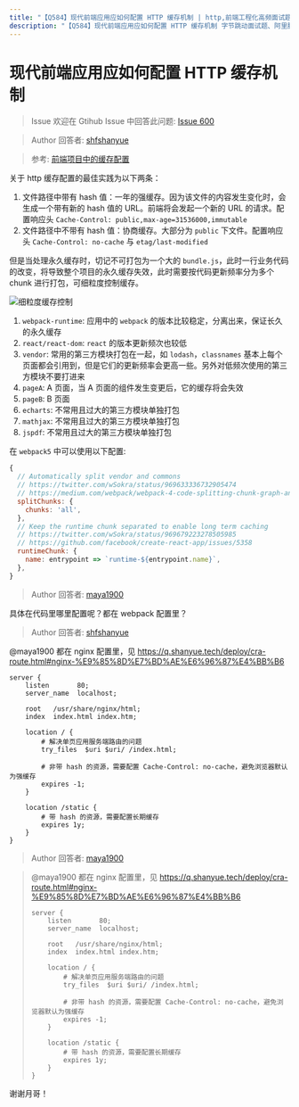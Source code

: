 ```yaml
---
title: "【Q584】现代前端应用应如何配置 HTTP 缓存机制 | http,前端工程化高频面试题"
description: "【Q584】现代前端应用应如何配置 HTTP 缓存机制 字节跳动面试题、阿里腾讯面试题、美团小米面试题。"
---
```


# 现代前端应用应如何配置 HTTP 缓存机制

> Issue
> 欢迎在 Gtihub Issue 中回答此问题: [Issue 600](https://github.com/shfshanyue/Daily-Question/issues/600)

> Author
> 回答者: [shfshanyue](https://github.com/shfshanyue)

> 参考: [前端项目中的缓存配置](https://shanyue.tech/frontend-engineering/http-cache.html)

关于 http 缓存配置的最佳实践为以下两条：

1. 文件路径中带有 hash 值：一年的强缓存。因为该文件的内容发生变化时，会生成一个带有新的 hash 值的 URL。前端将会发起一个新的 URL 的请求。配置响应头 `Cache-Control: public,max-age=31536000,immutable`
1. 文件路径中不带有 hash 值：协商缓存。大部分为 `public` 下文件。配置响应头 `Cache-Control: no-cache` 与 `etag/last-modified`

但是当处理永久缓存时，切记不可打包为一个大的 `bundle.js`，此时一行业务代码的改变，将导致整个项目的永久缓存失效，此时需要按代码更新频率分为多个 chunk 进行打包，可细粒度控制缓存。

![细粒度缓存控制](https://shanyue.tech/assets/img/http-cache-2.182dbd90.png)

1. `webpack-runtime`: 应用中的 `webpack` 的版本比较稳定，分离出来，保证长久的永久缓存
1. `react/react-dom`: `react` 的版本更新频次也较低
1. `vendor`: 常用的第三方模块打包在一起，如 `lodash`，`classnames` 基本上每个页面都会引用到，但是它们的更新频率会更高一些。另外对低频次使用的第三方模块不要打进来
1. `pageA`: A 页面，当 A 页面的组件发生变更后，它的缓存将会失效
1. `pageB`: B 页面
1. `echarts`: 不常用且过大的第三方模块单独打包
1. `mathjax`: 不常用且过大的第三方模块单独打包
1. `jspdf`: 不常用且过大的第三方模块单独打包

在 `webpack5` 中可以使用以下配置:

```js
{
  // Automatically split vendor and commons
  // https://twitter.com/wSokra/status/969633336732905474
  // https://medium.com/webpack/webpack-4-code-splitting-chunk-graph-and-the-splitchunks-optimization-be739a861366
  splitChunks: {
    chunks: 'all',
  },
  // Keep the runtime chunk separated to enable long term caching
  // https://twitter.com/wSokra/status/969679223278505985
  // https://github.com/facebook/create-react-app/issues/5358
  runtimeChunk: {
    name: entrypoint => `runtime-${entrypoint.name}`,
  },
}
```

> Author
> 回答者: [maya1900](https://github.com/maya1900)

具体在代码里哪里配置呢？都在 webpack 配置里？

> Author
> 回答者: [shfshanyue](https://github.com/shfshanyue)

@maya1900 都在 nginx 配置里，见 https://q.shanyue.tech/deploy/cra-route.html#nginx-%E9%85%8D%E7%BD%AE%E6%96%87%E4%BB%B6

```nginx
server {
    listen       80;
    server_name  localhost;

    root   /usr/share/nginx/html;
    index  index.html index.htm;

    location / {
        # 解决单页应用服务端路由的问题
        try_files  $uri $uri/ /index.html;

        # 非带 hash 的资源，需要配置 Cache-Control: no-cache，避免浏览器默认为强缓存
        expires -1;
    }

    location /static {
        # 带 hash 的资源，需要配置长期缓存
        expires 1y;
    }
}
```

> Author
> 回答者: [maya1900](https://github.com/maya1900)

> @maya1900 都在 nginx 配置里，见 https://q.shanyue.tech/deploy/cra-route.html#nginx-%E9%85%8D%E7%BD%AE%E6%96%87%E4%BB%B6
>
> ```nginx
> server {
>     listen       80;
>     server_name  localhost;
>
>     root   /usr/share/nginx/html;
>     index  index.html index.htm;
>
>     location / {
>         # 解决单页应用服务端路由的问题
>         try_files  $uri $uri/ /index.html;
>
>         # 非带 hash 的资源，需要配置 Cache-Control: no-cache，避免浏览器默认为强缓存
>         expires -1;
>     }
>
>     location /static {
>         # 带 hash 的资源，需要配置长期缓存
>         expires 1y;
>     }
> }
> ```

谢谢月哥！
